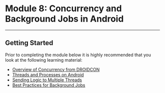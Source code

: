 # Module 8: Concurrency and Background Jobs in Android

***

## Getting Started

Prior to completing the module below it is highly recommended that you look at the following learning material:
- [Overview of Concurrency from DROIDCON](https://www.youtube.com/watch?v=koQfdASp06o)
- [Threads and Processes on Android](https://developer.android.com/guide/components/processes-and-threads.html)
- [Sending Logic to Multiple Threads](https://developer.android.com/training/multiple-threads/index.html)
- [Best Practices for Background Jobs](https://developer.android.com/training/best-background.html)

